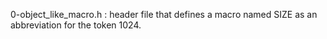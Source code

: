 0-object_like_macro.h : header file that defines a macro named SIZE as an abbreviation for the token 1024.
